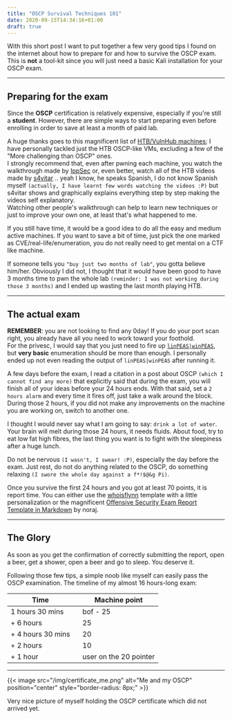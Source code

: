 ```yaml
---
title: "OSCP Survival Techniques 101"
date: 2020-09-15T14:34:16+01:00
draft: true
---
```

With this short post I want to put together a few very good tips I found on the internet about how to prepare for and how to survive the OSCP exam.
This is **not** a tool-kit since you will just need a basic Kali installation for your OSCP exam.  

___  
## Preparing for the exam
Since the **OSCP** certification is relatively expensive, especially if you're still a **student**. However, there are simple ways to start preparing even before enrolling in order to save at least a month of paid lab.  

A huge thanks goes to this magnificent list of [HTB/VulnHub machines](https://docs.google.com/spreadsheets/d/1dwSMIAPIam0PuRBkCiDI88pU3yzrqqHkDtBngUHNCw8/edit#gid=1839402159); I have personally tackled just the HTB OSCP-like VMs, excluding a few of the "More challenging than OSCP" ones.  
I strongly recommend that, even after pwning each machine, you watch the walkthrough made by [IppSec](https://www.youtube.com/channel/UCa6eh7gCkpPo5XXUDfygQQA) or, even better, watch all of the HTB videos made by [s4vitar](https://www.youtube.com/c/s4vitar) .. yeah I know, he speaks Spanish, I do not know Spanish myself `(actually, I have learnt few words watching the videos :P)` but s4vitar shows and graphically explains everything step by step making the videos self explanatory.  
Watching other people's walkthrough can help to learn new techniques or just to improve your own one, at least that's what happened to me.  
  
If you still have time, it would be a good idea to do all the easy and medium active machines. If you want to save a bit of time, just pick the one marked as CVE/real-life/enumeration, you do not really need to get mental on a CTF like machine.  
  
If someone tells you `"buy just two months of lab"`, you gotta believe him/her. Obviously I did not, I thought that it would have been good to have 3 months time to pwn the whole lab `(reminder: I was not working during those 3 months)` and I ended up wasting the last month playing HTB.  
___
## The actual exam
**REMEMBER**: you are not looking to find any 0day! If you do your port scan right, you already have all you need to work toward your foothold.  
For the privesc, I would say that you just need to fire up [`linPEAS|winPEAS`](https://github.com/carlospolop/privilege-escalation-awesome-scripts-suite), but **very basic** enumeration should be more than enough. I personally ended up not even reading the output of `linPEAS|winPEAS` after running it.  
  
A few days before the exam, I read a citation in a post about OSCP `(which I cannot find any more)` that explicitly said that during the exam, you will finish all of your ideas before your 24 hours ends. With that said, set a `2 hours alarm` and every time it fires off, just take a walk around the block. During those 2 hours, if you did not make any improvements on the machine you are working on, switch to another one.  
  
I thought I would never say what I am going to say: `drink a lot of water`. Your brain will melt during those 24 hours, it needs fluids. About food, try to eat low fat high fibres, the last thing you want is to fight with the sleepiness after a huge lunch.  
  
Do not be nervous `(I wasn't, I swear! :P)`, especially the day before the exam. Just rest, do not do anything related to the OSCP, do something relaxing `(I swore the whole day against a f*!$@&g Pi)`.  
  
Once you survive the first 24 hours and you got at least 70 points, it is report time. You can either use the [whoisflynn](https://github.com/whoisflynn/OSCP-Exam-Report-Template) template with a little personalization or the magnificent [Offensive Security Exam Report Template in Markdown](https://github.com/noraj/OSCP-Exam-Report-Template-Markdown) by noraj. 
___  
## The Glory
As soon as you get the confirmation of correctly submitting the report, open a beer, get a shower, open a beer and go to sleep. You deserve it.  
  
Following those few tips, a simple noob like myself can easily pass the OSCP examination. The timeline of my almost 16 hours-long exam:

|Time               |&nbsp;&nbsp;&nbsp;Machine point  |
|----------         |----------     |
|1 hours 30 mins    |&nbsp;&nbsp;&nbsp;bof - 25      |
|+ 6 hours          |&nbsp;&nbsp;&nbsp;25            |
|+ 4 hours 30 mins  |&nbsp;&nbsp;&nbsp;20            |
|+ 2 hours		    |&nbsp;&nbsp;&nbsp;10			|
|+ 1 hour           |&nbsp;&nbsp;&nbsp;user on the 20 pointer|  
  ___  

    

{{< image src="/img/certificate_me.png" alt="Me and my OSCP" position="center" style="border-radius: 8px;" >}}  

Very nice picture of myself holding the OSCP certificate which did not arrived yet.
